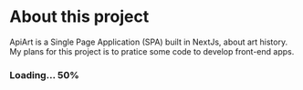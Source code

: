 # About this project

ApiArt is a Single Page Application (SPA) built in NextJs, about art history. My plans for this project is to pratice some code to develop front-end apps.

### Loading... 50%
